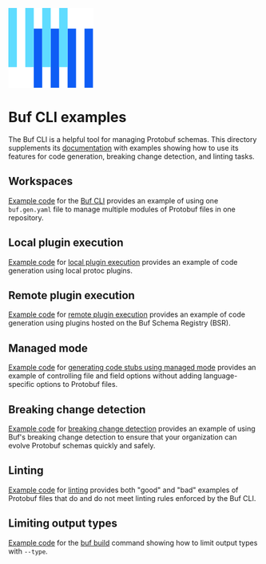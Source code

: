 ![The Buf logo](https://raw.githubusercontent.com/bufbuild/buf-examples/main/.github/buf-logo.svg)

# Buf CLI examples

The Buf CLI is a helpful tool for managing Protobuf schemas. This directory supplements its [documentation][documentation] with examples showing how to use its features for code generation, breaking change detection, and linting tasks.  

## Workspaces

[Example code](./workspace) for the [Buf CLI][cli] provides an example of using one `buf.gen.yaml` file to manage multiple modules of Protobuf files in one repository.

## Local plugin execution

[Example code](./plugin-execution-local) for [local plugin execution][plugin] provides an example of code generation using local protoc plugins. 

## Remote plugin execution

[Example code](./plugin-execution-remote) for [remote plugin execution][remote] provides an example of code generation using plugins hosted on the Buf Schema Registry (BSR).

## Managed mode

[Example code](./managed-mode) for [generating code stubs using managed mode][managed] provides an example of controlling file and field options without adding language-specific options to Protobuf files.

## Breaking change detection

[Example code](./breaking-change-detection) for [breaking change detection][breaking] provides an example of using Buf's breaking change detection to ensure that your organization can evolve Protobuf schemas quickly and safely.

## Linting

[Example code](./linting) for [linting][lint] provides both "good" and "bad" examples of Protobuf files that do and do not meet linting rules enforced by the Buf CLI. 

## Limiting output types

[Example code](./limit-output-types) for the [buf build][limit-types] command showing how to limit output types with `--type`.

[documentation]: https://buf.build/docs/cli/
[lint]: https://buf.build/docs/lint/overview/
[breaking]: https://buf.build/docs/breaking/overview/
[remote]: https://buf.build/docs/generate/tutorial/#generate-code-using-remote-plugins
[plugin]: https://buf.build/docs/generate/tutorial/#generate-code-using-local-plugins
[managed]: https://buf.build/docs/generate/managed-mode/
[limit-types]: https://buf.build/docs/reference/cli/buf/build/#flags


[actions]: https://docs.github.com/actions
[bsr]: https://docs.buf.build/bsr
[bsr-org]: https://buf.build/buf-examples
[buf]: https://buf.build
[ci]: https://docs.buf.build/ci-cd
[cli]: https://buf.build/docs/cli/quickstart/
[docs]: https://docs.buf.build
[modules]: https://docs.buf.build/bsr/overview#modules
[min-version]: https://github.com/bufbuild/buf/releases/tag/v1.32.0
[v2-buf-yaml]: https://buf.build/docs/configuration/v2/buf-yaml
[v2-buf-gen-yaml]: https://buf.build/docs/configuration/v2/buf-gen-yaml


